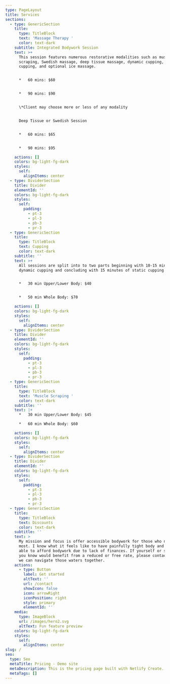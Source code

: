 ```yaml
---
type: PageLayout
title: Services
sections:
  - type: GenericSection
    title:
      type: TitleBlock
      text: 'Massage Therapy '
      color: text-dark
    subtitle: Integrated Bodywork Session
    text: >+
      This session features numerous restorative modalities such as muscle
      scraping, Swedish massage, deep tissue massage, dynamic cupping, active
      cupping, and optional ice massage.


      *   60 mins: $60


      *   90 mins: $90


      \*Client may choose more or less of any modality


      Deep Tissue or Swedish Session


      *   60 mins: $65


      *   90 mins: $95

    actions: []
    colors: bg-light-fg-dark
    styles:
      self:
        alignItems: center
  - type: DividerSection
    title: Divider
    elementId: ''
    colors: bg-light-fg-dark
    styles:
      self:
        padding:
          - pt-3
          - pl-3
          - pb-3
          - pr-3
  - type: GenericSection
    title:
      type: TitleBlock
      text: Cupping
      color: text-dark
    subtitle: ''
    text: >+
      All sessions are split into to two parts beginning with 10-15 minutes of
      dynamic cupping and concluding with 15 minutes of static cupping.


      *   30 min Upper/Lower Body: $40


      *   50 min Whole Body: $70

    actions: []
    colors: bg-light-fg-dark
    styles:
      self:
        alignItems: center
  - type: DividerSection
    title: Divider
    elementId: ''
    colors: bg-light-fg-dark
    styles:
      self:
        padding:
          - pt-3
          - pl-3
          - pb-3
          - pr-3
  - type: GenericSection
    title:
      type: TitleBlock
      text: 'Muscle Scraping '
      color: text-dark
    subtitle: ''
    text: |+
      *   30 min Upper/Lower Body: $45

      *   60 min Whole Body: $60

    actions: []
    colors: bg-light-fg-dark
    styles:
      self:
        alignItems: center
  - type: DividerSection
    title: Divider
    elementId: ''
    colors: bg-light-fg-dark
    styles:
      self:
        padding:
          - pt-3
          - pl-3
          - pb-3
          - pr-3
  - type: GenericSection
    title:
      type: TitleBlock
      text: Discounts
      color: text-dark
    subtitle: ''
    text: >
      My mission and focus is offer accessible bodywork for those who need it
      most. I know what it feels like to have painfully tight body and not be
      able to afford bodywork due to lack of finances. If yourself or someone
      you know would benefit from a reduced or free rate, please contact me and
      we can navigate those waters together.
    actions:
      - type: Button
        label: Get started
        altText: ''
        url: /contact
        showIcon: false
        icon: arrowRight
        iconPosition: right
        style: primary
        elementId: ''
    media:
      type: ImageBlock
      url: /images/hero2.svg
      altText: Fun feature preview
    colors: bg-light-fg-dark
    styles:
      self:
        alignItems: center
slug: /
seo:
  type: Seo
  metaTitle: Pricing - Demo site
  metaDescription: This is the pricing page built with Netlify Create.
  metaTags: []
---
```


